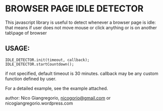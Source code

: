 BROWSER PAGE IDLE DETECTOR
==========================

This javascript library is useful to detect whenever a browser page is idle:
 that means if user does not move mouse or click anything or is on another tab\page of browser


USAGE: 
------

	IDLE_DETECTOR.init(timeout, callback);
	IDLE_DETECTOR.startCountdown();
 
 if not specified, default timeout is 30 minutes.
 callback may be any custom function defined by user.
 
 For a detailed example, see the example attached.

author:
Nico Giangregorio, nicogorio@gmail.com or nicogiangregorio.wordpress.com